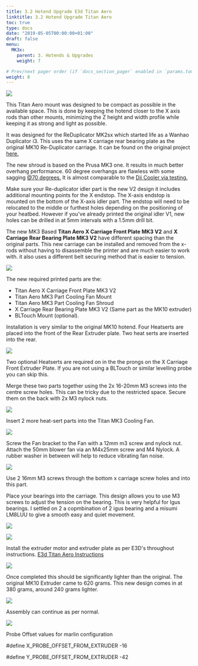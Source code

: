 ```yaml
---
title: 3.2 Hotend Upgrade E3d Titan Aero
linktitle: 3.2 Hotend Upgrade Titan Aero
toc: true
type: docs
date: "2019-05-05T00:00:00+01:00"
draft: false
menu:
  MK3x:
    parent: 3. Hotends & Upgrades
    weight: 7

# Prev/next pager order (if `docs_section_pager` enabled in `params.toml`)
weight: 8
---
```


![](https://github.com/OmNomNomagon/ReDuplicator-MK2sx/blob/master/Pics/9%20Titan/TitanMain.JPG?raw=true)


This Titan Aero mount was designed to be compact as possible in the available space. This is done by keeping the hotend closer to the X axis rods than other mounts, minimizing the Z height and width profile while keeping it as strong and light as possible.

It was designed for the ReDuplicator MK2sx which started life as a Wanhao Duplicator i3.
This uses the same X carriage rear bearing plate as the original MK10 Re-Duplicator carriage. It can be found on the original project  [here.](https://www.thingiverse.com/thing:2686588/#files)

The new shroud is based on the Prusa MK3 one. It results in much better overhang performance. 60 degree overhangs are flawless with some sagging [@70 degrees.](https://raw.githubusercontent.com/OmNomNomagon/ReDuplicator-MK2sx/master/Pics/9%20Titan/overhang.jpg) It is almost comparable to the [Dii Cooler via testing.](https://www.reddit.com/r/3Dprinting/comments/7kexdv/a_nearly_comprehensive_study_of_cooling_fans_and/)

Make sure your Re-duplicator idler part is the new V2 design it includes additional mounting points for the X endstop. The X-axis endstop is mounted on the bottom of the X-axis idler part. The endstop will need to be relocated to the middle or furthest holes depending on the positioning of your heatbed. However if you've already printed the original idler V1, new holes can be drilled in at 5mm intervals with a 1.5mm drill bit. 

The new MK3 Based **Titan Aero X Carriage Front Plate MK3 V2** and **X Carriage Rear Bearing Plate MK3 V2** have different spacing than the original parts. This new carriage can be installed and removed from the x-rods without having to disassemble the printer and are much easier to work with. it also uses a different belt securing method that is easier to tension.

![](https://raw.githubusercontent.com/OmNomNomagon/ReDuplicator-MK2sx/master/Pics/4%20Hotend/CarriageNew.jpg)

The new required printed parts are the:
 - Titan Aero X Carriage Front Plate MK3 V2
 - Titan Aero MK3 Part Cooling Fan Mount
 - Titan Aero MK3 Part Cooling Fan Shroud
 - X Carriage Rear Bearing Plate MK3 V2 (Same part as the MK10 extruder)
 - BLTouch Mount (optional).

Installation is very similar to the original MK10 hotend.
Four Heatserts are placed into the front of the Rear Extruder plate. Two heat serts are inserted into the rear.

![](https://github.com/OmNomNomagon/ReDuplicator-MK2sx/blob/master/Pics/4%20Hotend/Carriage1.jpg?raw=true)

Two optional Heatserts are required on in the the prongs on the X Carriage Front Extruder Plate. If you are not using a BLTouch or similar levelling probe you can skip this.

Merge these two parts together using the 2x 16-20mm M3 screws into the centre screw holes. This can be tricky due to the restricted space. Secure them on the back with 2x M3 nylock nuts.

![](https://github.com/OmNomNomagon/ReDuplicator-MK2sx/blob/master/Pics/9%20Titan/TitanPart.JPG?raw=true)

Insert 2 more heat-sert parts into the Titan MK3 Cooling Fan.

![](https://github.com/OmNomNomagon/ReDuplicator-MK2sx/blob/master/Pics/9%20Titan/Fan1.jpg?raw=true)

Screw the Fan bracket to the Fan with a 12mm m3 screw and nylock nut. Attach the 50mm blower fan via an M4x25mm screw and M4 Nylock. A rubber washer in between will help to reduce vibrating fan noise.

![](https://github.com/OmNomNomagon/ReDuplicator-MK2sx/blob/master/Pics/9%20Titan/Fan2.jpg?raw=true)

Use 2 16mm M3 screws through the bottom x carriage screw holes and into this part.

Place your bearings into the carriage. This design allows you to use M3 screws to adjust the tension on the bearing. This is very helpful for Igus bearings. I settled on 2 a copmbination of 2 igus bearing and a misumi LM8LUU to give a smooth easy and quiet movement.

![](https://github.com/OmNomNomagon/ReDuplicator-MK2sx/blob/master/Pics/9%20Titan/FanMount.jpg?raw=true)

![](https://github.com/OmNomNomagon/ReDuplicator-MK2sx/blob/master/Pics/9%20Titan/TitanFree.JPG?raw=true)

Install the extruder motor and extruder plate as per E3D's throughout instructions. [E3d Titan Aero Instructions](https://wiki.e3d-online.com/Titan_Aero)

![](https://github.com/OmNomNomagon/ReDuplicator-MK2sx/blob/master/Pics/9%20Titan/TitanWeight.JPG?raw=true)


Once completed this should be significantly lighter than the original. The original MK10 Extruder came to 620 grams.
This new design comes in at 380 grams, around 240 grams lighter.

![](https://github.com/OmNomNomagon/ReDuplicator-MK2sx/blob/master/Pics/9%20Titan/TitanClose.JPG?raw=true)

Assembly can continue as per normal. 

![](https://raw.githubusercontent.com/OmNomNomagon/ReDuplicator-MK2sx/master/Pics/5%20Gantry/XTension.jpg)


Probe Offset values for marlin configuration

\#define X_PROBE_OFFSET_FROM_EXTRUDER -16

\#define Y_PROBE_OFFSET_FROM_EXTRUDER -42 
